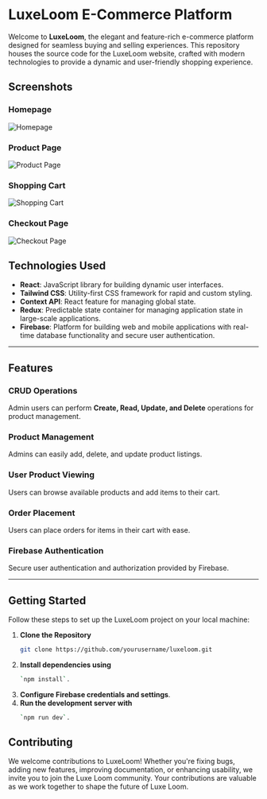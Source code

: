 # **LuxeLoom E-Commerce Platform**

Welcome to **LuxeLoom**, the elegant and feature-rich e-commerce platform designed for seamless buying and selling experiences. This repository houses the source code for the LuxeLoom website, crafted with modern technologies to provide a dynamic and user-friendly shopping experience.

## Screenshots

### Homepage

![Homepage](https://github.com/gauravdevrani8/LuxeLoom-e-commerce-website/assets/151192508/22194800-d790-496c-a812-36d1c203325e)

### Product Page

![Product Page](https://github.com/gauravdevrani8/LuxeLoom-e-commerce-website/assets/151192508/032b4d4c-b2c2-46b4-bd81-3fd1a4c784a7)

### Shopping Cart

![Shopping Cart](https://github.com/gauravdevrani8/LuxeLoom-e-commerce-website/assets/151192508/6f0b52a0-b558-4aa9-8f66-99423aeaae8d)

### Checkout Page

![Checkout Page](https://github.com/gauravdevrani8/LuxeLoom-e-commerce-website/assets/151192508/8bc5e188-c720-4899-a13e-3c6afa3ee1e9)


## **Technologies Used**

- **React**: JavaScript library for building dynamic user interfaces.
- **Tailwind CSS**: Utility-first CSS framework for rapid and custom styling.
- **Context API**: React feature for managing global state.
- **Redux**: Predictable state container for managing application state in large-scale applications.
- **Firebase**: Platform for building web and mobile applications with real-time database functionality and secure user authentication.

---

## **Features**

### **CRUD Operations**
Admin users can perform **Create, Read, Update, and Delete** operations for product management.

### **Product Management**
Admins can easily add, delete, and update product listings.

### **User Product Viewing**
Users can browse available products and add items to their cart.

### **Order Placement**
Users can place orders for items in their cart with ease.

### **Firebase Authentication**
Secure user authentication and authorization provided by Firebase.

---

## **Getting Started**

Follow these steps to set up the LuxeLoom project on your local machine:

1. **Clone the Repository**
   ```bash
   git clone https://github.com/yourusername/luxeloom.git
2. **Install dependencies using** 
   ```bash
   `npm install`.
3. **Configure Firebase credentials and settings**.
4. **Run the development server with**
   ```bash 
   `npm run dev`.

## Contributing

We welcome contributions to LuxeLoom! Whether you're fixing bugs, adding new features, improving documentation, or enhancing usability, we invite you to join the Luxe Loom community. Your contributions are valuable as we work together to shape the future of Luxe Loom.
